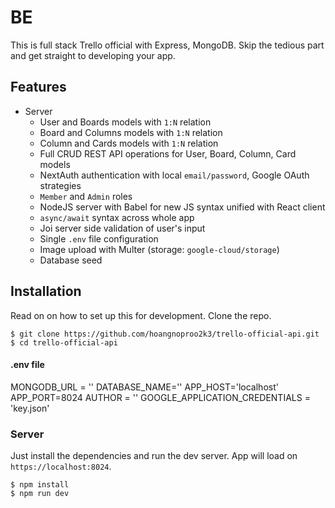 # BE 
This is full stack Trello official with Express, MongoDB. Skip the tedious part and get straight to developing your app.
## Features
- Server
  - User and Boards models with `1:N` relation
  - Board and Columns models with `1:N` relation
  - Column and Cards models with `1:N` relation
  - Full CRUD REST API operations for User, Board, Column, Card models
  - NextAuth authentication with local `email/password`, Google OAuth strategies
  - `Member` and `Admin` roles
  - NodeJS server with Babel for new JS syntax unified with React client
  - `async/await` syntax across whole app
  - Joi server side validation of user's input
  - Single `.env` file configuration
  - Image upload with Multer (storage: `google-cloud/storage`)
  - Database seed
## Installation
Read on on how to set up this for development. Clone the repo.
```
$ git clone https://github.com/hoangnoproo2k3/trello-official-api.git
$ cd trello-official-api
```
#### .env file
MONGODB_URL = ''
DATABASE_NAME=''
APP_HOST='localhost'
APP_PORT=8024
AUTHOR = ''
GOOGLE_APPLICATION_CREDENTIALS = 'key.json'

### Server
Just install the dependencies and run the dev server. App will load on `https://localhost:8024`.

```
$ npm install
$ npm run dev
```
